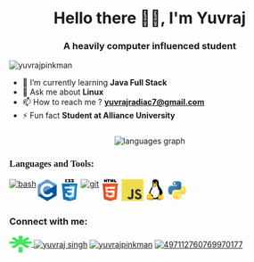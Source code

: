 ###
<h1 align="center">Hello there 👋🧔, I'm Yuvraj</h1>
<h3 align="center">A heavily computer influenced student </h3>
<p align="left"> <img src="https://komarev.com/ghpvc/?username=yuvrajpinkman&color=brightgreen&style=for-the-badge&label=AM+I+POPULAR+?" alt="yuvrajpinkman" /> </p>

- 🌱 I’m currently learning **Java Full Stack**
- 💬 Ask me about **Linux**
- 📫 How to reach me ? **yuvrajradiac7@gmail.com**
- ⚡ Fun fact **Student at Alliance University**
###

<div align="center">
  <img src="https://github-readme-stats.vercel.app/api/top-langs?username=yuvrajpinkman&locale=en&hide_title=false&layout=compact&card_width=320&langs_count=5&theme=dracula&hide_border=false" height="150" alt="languages graph">
</div>

###
<div>
    <h3 style="font-family:'Times New Roman';">Languages and Tools:</h3>
    <p style="display: flex;">
        <a href="https://www.gnu.org/software/bash/" target="_blank" rel="noreferrer"> <img src="https://www.vectorlogo.zone/logos/gnu_bash/gnu_bash-icon.svg" alt="bash" width="40" height="40"/> </a> 
        <a href="https://www.cprogramming.com/" target="_blank" rel="noreferrer"> <img src="https://raw.githubusercontent.com/devicons/devicon/master/icons/c/c-original.svg" alt="c" width="40" height="40"/> </a> 
        <a href="https://www.w3schools.com/css/" target="_blank" rel="noreferrer"> <img src="https://raw.githubusercontent.com/devicons/devicon/master/icons/css3/css3-original-wordmark.svg" alt="css3" width="40" height="40"/> </a> 
        <a href="https://git-scm.com/" target="_blank" rel="noreferrer"> <img src="https://www.vectorlogo.zone/logos/git-scm/git-scm-icon.svg" alt="git" width="40" height="40"/> </a>
        <a href="https://www.w3.org/html/" target="_blank" rel="noreferrer"> <img src="https://raw.githubusercontent.com/devicons/devicon/master/icons/html5/html5-original-wordmark.svg" alt="html5" width="40" height="40"/> </a> 
        <a href="https://developer.mozilla.org/en-US/docs/Web/JavaScript" target="_blank" rel="noreferrer"> <img src="https://raw.githubusercontent.com/devicons/devicon/master/icons/javascript/javascript-original.svg" alt="javascript" width="40" height="40"/> </a> 
        <a href="https://www.linux.org/" target="_blank" rel="noreferrer"> <img src="https://raw.githubusercontent.com/devicons/devicon/master/icons/linux/linux-original.svg" alt="linux" width="40" height="40"/> </a> 
        <a href="https://www.python.org" target="_blank" rel="noreferrer"> <img src="https://raw.githubusercontent.com/devicons/devicon/master/icons/python/python-original.svg" alt="python" width="40" height="40"/> </a>
    </p>
</div>

<div align="left">
    <h3 align="left">Connect with me:</h3>
    <p align="left">
    <a href = "https://linktr.ee/yuvrajpinkman", target = "blank"><img align="center" src="https://raw.githubusercontent.com/yuvrajpinkman/yuvrajpinkman/refs/heads/main/svg/linktree-logo-icon.svg" alt="yuvraj singh" height="30" width="40"/>
    </a>
    <a href="https://linkedin.com/in/yuvrajsingh523" target="blank"><img align="center" src="https://raw.githubusercontent.com/rahuldkjain/github-profile-readme-generator/master/src/images/icons/Social/linked-in-alt.svg" alt="yuvraj singh" height="30" width="40" /></a>
    <a href="https://instagram.com/yuvrajpinkman" target="blank"><img align="center" src="https://raw.githubusercontent.com/rahuldkjain/github-profile-readme-generator/master/src/images/icons/Social/instagram.svg" alt="yuvrajpinkman" height="30" width="40" /></a>
    <a href="https://discordapp.com/users/497112760769970177" target="blank"><img align="center" src="https://raw.githubusercontent.com/rahuldkjain/github-profile-readme-generator/master/src/images/icons/Social/discord.svg" alt="497112760769970177" height="30" width="40" /></a>
    </p>
</div>

